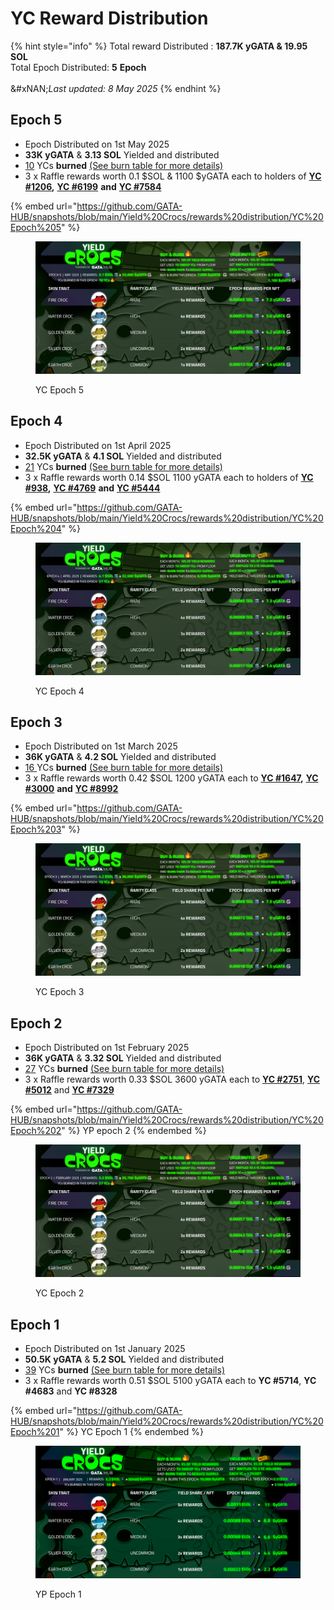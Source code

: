# YC Reward Distribution

{% hint style="info" %}
Total reward Distributed : **187.7K yGATA & 19.95 SOL**\
Total Epoch Distributed:  **5** **Epoch**\
\
&#xNAN;_&#x4C;ast updated: 8 May 2025_
{% endhint %}

## Epoch 5

* Epoch Distributed on 1st May 2025
* **33K yGATA** & **3.13 SOL** Yielded and distributed
* [10](https://www.mintscan.io/omniflix/tx/91B1E5C36F27D20F0E8434A5AC99F6244DB4ADF938FD073FEEC6800ECBDEF85A) YCs **burned**  [(See burn table for more details)](../yield-paws/yps-assets.md#burned-yps)
* 3 x Raffle rewards worth 0.1 $SOL & 1100 $yGATA each to holders of [**YC #1206**](https://omniflix.market/c/onftdenom096ab49e894d401c8996913f3ad0d795/1206)**,** [**YC #6199**](https://omniflix.market/c/onftdenom096ab49e894d401c8996913f3ad0d795/6199) **and** [**YC #7584**](https://omniflix.market/c/onftdenom096ab49e894d401c8996913f3ad0d795/7584)

{% embed url="https://github.com/GATA-HUB/snapshots/blob/main/Yield%20Crocs/rewards%20distribution/YC%20Epoch%205" %}

<figure><img src="../../.gitbook/assets/image (105).png" alt=""><figcaption><p>YC Epoch 5</p></figcaption></figure>

## Epoch 4

* Epoch Distributed on 1st April 2025
* **32.5K yGATA** & **4.1 SOL** Yielded and distributed
* [21](https://www.mintscan.io/omniflix/tx/B22AE53F23A70F6ADA9A2DA7232E16C2FF732A3531231A8C4E06BAFCD215FB5C) YCs **burned**  [(See burn table for more details)](../yield-paws/yps-assets.md#burned-yps)
* 3 x Raffle rewards worth 0.14 $SOL 1100 yGATA each to holders of [**YC #938**](https://omniflix.market/c/onftdenom096ab49e894d401c8996913f3ad0d795/938)**,** [**YC #4769**](https://omniflix.market/c/onftdenom096ab49e894d401c8996913f3ad0d795/4769) **and** [**YC #5444**](https://omniflix.market/c/onftdenom096ab49e894d401c8996913f3ad0d795/5444)

{% embed url="https://github.com/GATA-HUB/snapshots/blob/main/Yield%20Crocs/rewards%20distribution/YC%20Epoch%204" %}

<figure><img src="../../.gitbook/assets/image.png" alt=""><figcaption><p>YC Epoch 4</p></figcaption></figure>

## Epoch 3

* Epoch Distributed on 1st March 2025
* **36K yGATA** & **4.2 SOL** Yielded and distributed
* [16 ](https://www.mintscan.io/omniflix/txs/3016F6BAFE89037B8D3AF780A3D8B8E25FC1EDA2492A593298755449AB72F6F2)YCs **burned**  [(See burn table for more details)](../yield-paws/yps-assets.md#burned-yps)
* 3 x Raffle rewards worth 0.42 $SOL 1200 yGATA each to [**YC #1647**](https://www.mintscan.io/osmosis/tx/B7BFFD8097573EE8E2151A54137B5B6100A1921B755EF32025F2DAE3DAA912B6?height=31489680)**,** [**YC #3000**](https://www.mintscan.io/osmosis/tx/8B939DA32DAB2987C664BCCDB3EB48E0E455DBB16E1BBA096DD4269EDFDA73E7?height=31489737) **and** [**YC #8992**](https://www.mintscan.io/osmosis/tx/4FB53E5199E9B76140AB565C97AF3444E67208BEA44BC457FD17433B5953312A?height=31489786)

{% embed url="https://github.com/GATA-HUB/snapshots/blob/main/Yield%20Crocs/rewards%20distribution/YC%20Epoch%203" %}

<figure><img src="../../.gitbook/assets/image (98).png" alt=""><figcaption><p>YC Epoch 3</p></figcaption></figure>

## Epoch 2

* Epoch Distributed on 1st February 2025
* **36K yGATA** & **3.32 SOL** Yielded and distributed
* [2](https://www.mintscan.io/omniflix/tx/6CF9510CE7A1A3A9A85B740690D3AD9A8AA54563BCA83A616724C46DEBCE774B)[7](https://www.mintscan.io/omniflix/txs/93FA3AF2E21B5135DEA82B0EF7F9BEF31727247F4CFBA16CF107AB14D0C74DED) YCs **burned**  [(See burn table for more details)](../yield-paws/yps-assets.md#burned-yps)
* 3 x Raffle rewards worth 0.33 $SOL 3600 yGATA each to [**YC #2751**](https://www.mintscan.io/osmosis/tx/D1ACF1AB9DFA6277E345F632B743A68E8BAFE5893DE2A915DEC78DF839E90961), [**YC #5012**](https://www.mintscan.io/omniflix/tx/48C7728D7B8FCCCF2D8200B4B3E1137915EAA2FC604B2BD3ED39928FB1AD33EE) and [**YC #73**](https://www.mintscan.io/osmosis/tx/D1F0836E488811AB172CA26EFCC0C640AD6DF7A18027D542CBE4D65819F5A595)[**29**](https://www.mintscan.io/omniflix/tx/0B89490A4C0D0F41C568643E41A1A549DF02A068A067FCCB370B22D11FD7F701)

{% embed url="https://github.com/GATA-HUB/snapshots/blob/main/Yield%20Crocs/rewards%20distribution/YC%20Epoch%202" %}
YP epoch 2
{% endembed %}

<figure><img src="../../.gitbook/assets/image (96).png" alt=""><figcaption><p>YC Epoch 2</p></figcaption></figure>

## Epoch 1

* Epoch Distributed on 1st January 2025
* **50.5K yGATA** & **5.2 SOL** Yielded and distributed
* [3](https://www.mintscan.io/omniflix/txs/808444D570FDB8B3F1F8962A3CB43B1FD550F969AC73B65F3EF1301498766FFA)[9](https://www.mintscan.io/omniflix/txs/74D20C57541FFFAE8BB8838C63E44DEA480D85DD15105B6F8FE709F070BB0BDF) YCs **burned**  [(See burn table for more details)](../yield-paws/yps-assets.md#burned-yps)
* 3 x Raffle rewards worth 0.51 $SOL 5100 yGATA each to **YC #5714**, **YC #4683** and **YC #8328**

{% embed url="https://github.com/GATA-HUB/snapshots/blob/main/Yield%20Crocs/rewards%20distribution/YC%20Epoch%201" %}
YC Epoch 1
{% endembed %}

<figure><img src="../../.gitbook/assets/image (93).png" alt=""><figcaption><p>YP Epoch 1</p></figcaption></figure>
